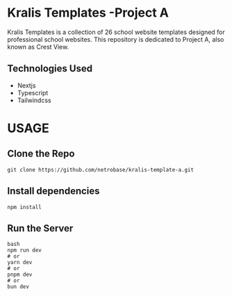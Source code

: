 # Kralis Templates -Project A

Kralis Templates is a collection of 26 school website templates designed for professional school websites. This repository is dedicated to Project A, also known as Crest View.


## Technologies Used

* Nextjs
* Typescript
* Tailwindcss

# USAGE

## Clone the Repo


```
git clone https://github.com/netrobase/kralis-template-a.git
```

## Install dependencies
```
npm install
```

## Run the Server
```
bash
npm run dev
# or
yarn dev
# or
pnpm dev
# or
bun dev
```




